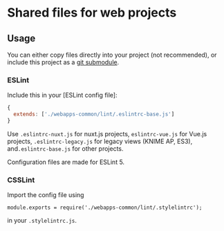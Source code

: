 # Shared files for web projects

## Usage

You can either copy files directly into your project (not recommended), or include this project as a [git submodule](https://git-scm.com/book/en/v2/Git-Tools-Submodules).


### ESLint

Include this in your [ESLint config file]:

```js
{
  extends: ['./webapps-common/lint/.eslintrc-base.js']
}
```

Use `.eslintrc-nuxt.js` for nuxt.js projects, `eslintrc-vue.js` for Vue.js projects, `.eslintrc-legacy.js`
for legacy views (KNIME AP, ES3), and`.eslintrc-base.js` for other projects.

Configuration files are made for ESLint 5.

### CSSLint

Import the config file using

```
module.exports = require('./webapps-common/lint/.stylelintrc');
```

in your `.stylelintrc.js`.
